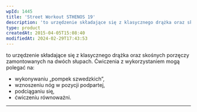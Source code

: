 ```yaml
---
wpId: 1445
title: 'Street Workout STHENOS 19'
description: 'to urzędzenie składające się z klasycznego drążka oraz skośnych porzęczy zamontowanych na dwóch słupach. Ćwiczenia z wykorzystaniem mogą polegać na: wykonywaniu „pompek szwedzkich", wznoszeniu nóg w pozycji podpartej, podciąganiu się, ćwiczeniu równoważni.'
type: product
createdAt: 2015-04-05T15:08:40
modifiedAt: 2024-02-29T17:43:53
---
```



to urzędzenie składające się z klasycznego drążka oraz skośnych porzęczy zamontowanych na dwóch słupach. Ćwiczenia z wykorzystaniem mogą polegać na:

*   wykonywaniu „pompek szwedzkich”,
*   wznoszeniu nóg w pozycji podpartej,
*   podciąganiu się,
*   ćwiczeniu równoważni.

* * *
